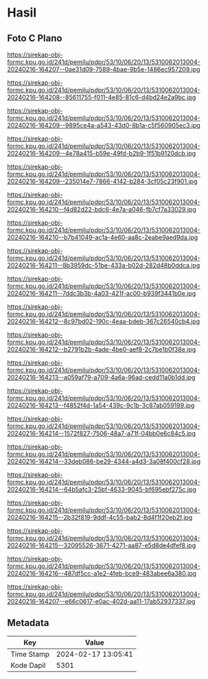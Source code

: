 # Hasil

## Foto C Plano

https://sirekap-obj-formc.kpu.go.id/241d/pemilu/pdpr/53/10/06/20/13/5310062013004-20240216-164207--0ae31d09-7589-4bae-9b5e-1486ec957209.jpg

https://sirekap-obj-formc.kpu.go.id/241d/pemilu/pdpr/53/10/06/20/13/5310062013004-20240216-164208--85611755-f011-4e85-81c6-d4bd24e2a9bc.jpg

https://sirekap-obj-formc.kpu.go.id/241d/pemilu/pdpr/53/10/06/20/13/5310062013004-20240216-164209--9895ce4a-a543-43d0-8b1a-c5f560905ec3.jpg

https://sirekap-obj-formc.kpu.go.id/241d/pemilu/pdpr/53/10/06/20/13/5310062013004-20240216-164209--4e78a415-b59e-49fd-b2b9-1f51b9120dcb.jpg

https://sirekap-obj-formc.kpu.go.id/241d/pemilu/pdpr/53/10/06/20/13/5310062013004-20240216-164209--235014e7-7866-4142-b284-3cf05c23f901.jpg

https://sirekap-obj-formc.kpu.go.id/241d/pemilu/pdpr/53/10/06/20/13/5310062013004-20240216-164210--f4d82d22-bdc6-4e7a-a046-fb7cf7a33029.jpg

https://sirekap-obj-formc.kpu.go.id/241d/pemilu/pdpr/53/10/06/20/13/5310062013004-20240216-164210--b7b41049-ac1a-4e60-aa8c-2eabe9aed9da.jpg

https://sirekap-obj-formc.kpu.go.id/241d/pemilu/pdpr/53/10/06/20/13/5310062013004-20240216-164211--8b3959dc-51be-433a-b02d-282d48b0ddca.jpg

https://sirekap-obj-formc.kpu.go.id/241d/pemilu/pdpr/53/10/06/20/13/5310062013004-20240216-164211--7ddc3b3b-4a03-421f-ac00-b939f3441b0e.jpg

https://sirekap-obj-formc.kpu.go.id/241d/pemilu/pdpr/53/10/06/20/13/5310062013004-20240216-164212--8c97bd02-190c-4eaa-bdeb-367c26540cb4.jpg

https://sirekap-obj-formc.kpu.go.id/241d/pemilu/pdpr/53/10/06/20/13/5310062013004-20240216-164212--b2791b2b-4ade-4be0-aef8-2c7be1b0f38e.jpg

https://sirekap-obj-formc.kpu.go.id/241d/pemilu/pdpr/53/10/06/20/13/5310062013004-20240216-164213--a059af79-a709-4a6a-96ad-cedd11a0b1dd.jpg

https://sirekap-obj-formc.kpu.go.id/241d/pemilu/pdpr/53/10/06/20/13/5310062013004-20240216-164213--f4852f4d-1a54-439c-9c1b-3c87ab059199.jpg

https://sirekap-obj-formc.kpu.go.id/241d/pemilu/pdpr/53/10/06/20/13/5310062013004-20240216-164214--1572f827-7506-48a7-a71f-04bb0e6c84c5.jpg

https://sirekap-obj-formc.kpu.go.id/241d/pemilu/pdpr/53/10/06/20/13/5310062013004-20240216-164214--33deb086-be29-4344-a4d3-3a08f400cf28.jpg

https://sirekap-obj-formc.kpu.go.id/241d/pemilu/pdpr/53/10/06/20/13/5310062013004-20240216-164214--64b5afc3-25bf-4633-9045-bf695ebf275c.jpg

https://sirekap-obj-formc.kpu.go.id/241d/pemilu/pdpr/53/10/06/20/13/5310062013004-20240216-164215--2b32f819-9ddf-4c55-bab2-8d4f1f20eb2f.jpg

https://sirekap-obj-formc.kpu.go.id/241d/pemilu/pdpr/53/10/06/20/13/5310062013004-20240216-164215--32095526-3671-4271-aa87-e5d8de4dfef8.jpg

https://sirekap-obj-formc.kpu.go.id/241d/pemilu/pdpr/53/10/06/20/13/5310062013004-20240216-164216--487df5cc-a1e2-4feb-bce9-483abee6a380.jpg

https://sirekap-obj-formc.kpu.go.id/241d/pemilu/pdpr/53/10/06/20/13/5310062013004-20240216-164207--e66c0617-e0ac-402d-aa11-17ab52937337.jpg


## Metadata

| Key        | Value               |
| ---------- | ------------------- |
| Time Stamp | 2024-02-17 13:05:41 |
| Kode Dapil | 5301                |



